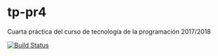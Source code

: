 # tp-pr4
Cuarta práctica del curso de tecnología de la programación 2017/2018

[![Build Status](https://travis-ci.com/pablo-vs/tp-pr4.svg?branch=master)](https://travis-ci.com/pablo-vs/tp-pr4)
